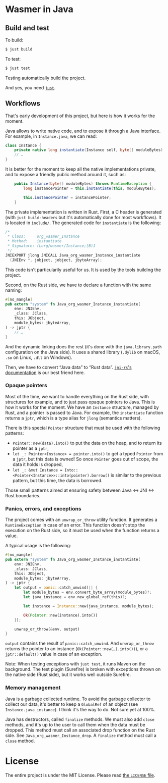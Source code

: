 # Wasmer in Java

## Build and test

To build:

```sh
$ just build
```

To test:

```sh
$ just test
```

Testing automatically build the project.

And yes, you need [`just`](https://github.com/casey/just/).

## Workflows

That's early development of this project, but here is how it works for
the moment.

Java allows to write native code, and to expose it through a Java
interface. For example, in `Instance.java`, we can read:

```java
class Instance {
    private native long instantiate(Instance self, byte[] moduleBytes) throws RuntimeException;
    // …
}
```

It is better for the moment to keep all the native implementations
private, and to expose a friendly public method around it, such as:

```java
    public Instance(byte[] moduleBytes) throws RuntimeException {
        long instancePointer = this.instantiate(this, moduleBytes);

        this.instancePointer = instancePointer;
    }
```

The private implementation is written in Rust. First, a C header is
generated (with `just build-headers` but it's automatically done for
most workflows). It is located in `include/`. The generated code for
`instantiate` is the following:

```c
/*
 * Class:     org_wasmer_Instance
 * Method:    instantiate
 * Signature: (Lorg/wasmer/Instance;[B)J
 */
JNIEXPORT jlong JNICALL Java_org_wasmer_Instance_instantiate
  (JNIEnv *, jobject, jobject, jbyteArray);
```

This code isn't particularily useful for us. It is used by the tools
building the project.

Second, on the Rust side, we have to declare a function with the same
naming:

```rust
#[no_mangle]
pub extern "system" fn Java_org_wasmer_Instance_instantiate(
    env: JNIEnv,
    _class: JClass,
    this: JObject,
    module_bytes: jbyteArray,
) -> jptr {
    // …
}
```

And the dynamic linking does the rest (it's done with the
`java.library.path` configuration on the Java side). It uses a shared
library (`.dylib` on macOS, `.so` on Linux, `.dll` on Windows).

Then, we have to convert “Java data” to “Rust data”. [`jni-rs`'s
documentation](https://docs.rs/jni/0.14.0/jni/index.html) is our best
friend here.

### Opaque pointers

Most of the time, we want to handle everything on the Rust side, with
structures for example, and to just pass opaque pointers to Java. This
is how it works for the moment. We have an `Instance` structure,
managed by Rust, and a pointer is passed to Java. For example, the
`instantiate` function returns a `jptr`, which is a type alias for
`jlong` (semantics matters).

There is this special `Pointer` structure that must be used with the
following patterns:

  * `Pointer::new(data).into()` to put the data on the heap, and to
    return its pointer as a `jptr`,
  * `let _: Pointer<Instance> = pointer.into()` to get a typed
    `Pointer` from a `jptr`, but this data is owned! So once `Pointer`
    goes out of scope, the data it holds is dropped,
  * `let _: &mut Instance =
    Into::<Pointer<Instance>>::into(pointer).borrow()` is similar to
    the previous pattern, but this time, the data is borrowed.

Those small patterns aimed at ensuring safety between Java <-> JNI <->
Rust boundaries.

### Panics, errors, and exceptions

The project comes with an `unwrap_or_throw` utility function. It
generates a `RuntimeException` in case of an error. This function
doesn't stop the execution on the Rust side, so it must be used when
the function returns a value.

A typical usage is the following:

```rust
#[no_mangle]
pub extern "system" fn Java_org_wasmer_Instance_instantiate(
    env: JNIEnv,
    _class: JClass,
    this: JObject,
    module_bytes: jbyteArray,
) -> jptr {
    let output = panic::catch_unwind(|| {
        let module_bytes = env.convert_byte_array(module_bytes)?;
        let java_instance = env.new_global_ref(this)?;

        let instance = Instance::new(java_instance, module_bytes);

        Ok(Pointer::new(instance).into())
    });

    unwrap_or_throw(&env, output)
}
```

`output` contains the result of `panic::catch_unwind`. And
`unwrap_or_throw` returns the pointer to an instance
(`Ok(Pointer::new(…).into())`), or a `jptr::default()` value in case
of an exception.

Note: When testing exceptions with `just test`, it runs Maven on the
background. The test plugin (Surefire) is broken with exceptions
thrown on the native side (Rust side), but it works well outside
Surefire.

### Memory management

Java is a garbage collected runtime. To avoid the garbage collector to
collect our data, it's better to keep a `GlobalRef` of an object (see
`Instance.java_instance`). I think it's the way to do. Not sure yet at
100%.

Java has destructors, called `finalize` methods. We must also add
`close` methods, and it's up to the user to call them when the data
must be dropped. This method must call an associated drop function on
the Rust side. See `Java_org_wasmer_Instance_drop`. A `finalize`
method must call a `close` method.


# License

The entire project is under the MIT License. Please read [the
`LICENSE` file][license].


[license]: https://github.com/wasmerio/wasmer/blob/master/LICENSE
